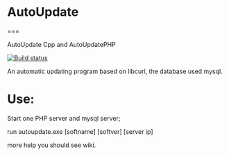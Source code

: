 # AutoUpdate

===

AutoUpdate Cpp  and AutoUpdatePHP


[![Build status](https://ci.appveyor.com/api/projects/status/afnqyb8w9yek13s4?svg=true)](https://ci.appveyor.com/project/knva/autoupdate)

An automatic updating program based on libcurl, the database used mysql.

# Use:
Start one PHP server and mysql server;

run autoupdate.exe [softname] [softver] [server ip]

more help you should see wiki.
